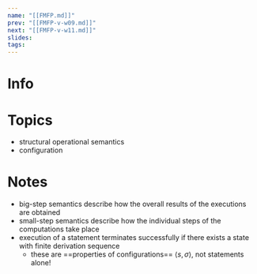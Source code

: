 ```yaml
---
name: "[[FMFP.md]]"
prev: "[[FMFP-v-w09.md]]"
next: "[[FMFP-v-w11.md]]"
slides: 
tags: 
---
```



# Info


# Topics
- structural operational semantics
- configuration


# Notes
- big-step semantics describe how the overall results of the executions are obtained
- small-step semantics describe how the individual steps of the computations take place
- execution of a statement terminates successfully if there exists a state with finite derivation sequence
	- these are ==properties of configurations== $\langle s, \sigma \rangle$, not statements alone!
